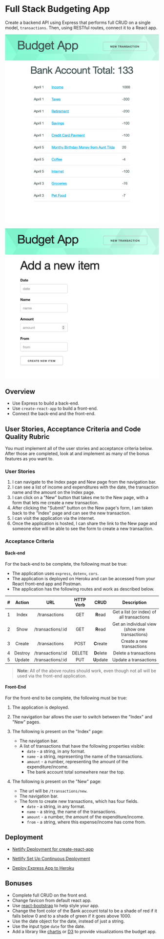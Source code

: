 # Full Stack Budgeting App

Create a backend API using Express that performs full CRUD on a single model, `transactions`. Then, using RESTful routes, connect it to a React app.

![](./assets/index-page.png)

![](./assets/new-page.png)

## Overview

- Use Express to build a back-end.
- Use `create-react-app` to build a front-end.
- Connect the back-end and the front-end.

## User Stories, Acceptance Criteria and Code Quality Rubric

You must implement all of the user stories and acceptance criteria below. After those are completed, look at and implement as many of the bonus features as you want to.

### User Stories

1. I can navigate to the Index page and New page from the navigation bar.
1. I can see a list of income and expenditures with the date, the transaction name and the amount on the Index page.
1. I can click on a "New" button that takes me to the New page, with a form that lets me create a new transaction.
1. After clicking the "Submit" button on the New page's form, I am taken back to the "Index" page and can see the new transaction.
1. I can visit the application via the internet.
1. Once the application is hosted, I can share the link to the New page and someone else will be able to see the form to create a new transaction.

### Acceptance Criteria

#### Back-end

For the back-end to be complete, the following must be true:

- The application uses `express`, `dotenv`, `cors`.
- The application is deployed on Heroku and can be accessed from your React front-end app and Postman.
- The application has the following routes and work as described below.

|  #  | Action  |        URL        | HTTP Verb |    CRUD    |                  Description                   |
| :-: | :-----: | :---------------: | :-------: | :--------: | :--------------------------------------------: |
|  1  |  Index  |   /transactions   |    GET    |  **R**ead  |   Get a list (or index) of all transactions    |
|  2  |  Show   | /transactions/:id |    GET    |  **R**ead  | Get an individual view (show one transactions) |
|  3  | Create  |   /transactions   |   POST    | **C**reate |           Create a new transactions            |
|  4  | Destroy | /transactions/:id |  DELETE   | **D**elete |             Delete a transactions              |
|  5  | Update  | /transactions/:id |    PUT    | **U**pdate |             Update a transactions              |

> **Note:** All of the above routes should work, even though not all will be used via the front-end application.

#### Front-End

For the front-end to be complete, the following must be true:

1. The application is deployed.
1. The navigation bar allows the user to switch between the "Index" and "New" pages.
1. The following is present on the "Index" page:

   - The navigation bar.
   - A list of transactions that have the following properties visible:
     - `date` - a string, in any format.
     - `name` - a string, representing the name of the transactions.
     - `amount` - a number, representing the amount of the expenditure/income.
     - The bank account total somewhere near the top.

1. The following is present on the "New" page:

   - The url will be `/transactions/new`.
   - The navigation bar.
   - The form to create new transactions, which has four fields.
     - `date` - a string, in any format.
     - `name` - a string, the name of the transactions.
     - `amount` - a number, the amount of the expenditure/income.
     - `from` - a string, where this expense/income has come from.

## Deployment

- [Netlify Deployment for create-react-app](./netlify-cra.md)

- [Netlify Set Up Continuous Deployment](https://github.com/joinpursuit/Netlify-CRA-Cont-Deploy-Guide)

- [Deploy Express App to Heroku](./heroku-deployment.md)

## Bonuses

- Complete full CRUD on the front end.
- Change favicon from default react app.
- Use [react-bootstrap](https://react-bootstrap.github.io) to help style your app.
- Change the font color of the Bank account total to be a shade of red if it falls below 0 and to a shade of green if it goes above 1000.
- Use the date object for the date, instead of just a string.
- Use the input type `date` for the date.
- Add a library like [chartjs](https://www.chartjs.org) or [D3](https://www.chartjs.org) to provide visualizations the budget app.
